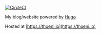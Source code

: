 [![CircleCI](https://circleci.com/gh/thoeni/hugo-website.svg?style=svg)](https://circleci.com/gh/thoeni/hugo-website)

My blog/website powered by [Hugo](https://gohugo.io/)

Hosted at [https://thoeni.io](https://thoeni.io)
